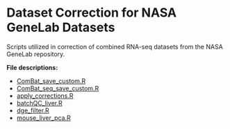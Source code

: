 # Dataset Correction for NASA GeneLab Datasets

Scripts utilized in correction of combined RNA-seq datasets from the NASA GeneLab repository.

**File descriptions:**
- [ComBat_save_custom.R](https://github.com/Finsam/NASA-GeneLab-Dataset-Aggregation/blob/master/ComBat_save_custom.R)
- [ComBat_seq_save_custom.R](https://github.com/Finsam/NASA-GeneLab-Dataset-Aggregation/blob/master/ComBat_seq_save_custom.R)
- [apply_corrections.R](https://github.com/Finsam/NASA-GeneLab-Dataset-Aggregation/blob/master/apply_corrections.R)
- [batchQC_liver.R](https://github.com/Finsam/NASA-GeneLab-Dataset-Aggregation/blob/master/batchQC_liver.R)
- [dge_filter.R](https://github.com/Finsam/NASA-GeneLab-Dataset-Aggregation/blob/master/dge_filter.R)
- [mouse_liver_pca.R](https://github.com/Finsam/NASA-GeneLab-Dataset-Aggregation/blob/master/mouse_liver_pca.R)
